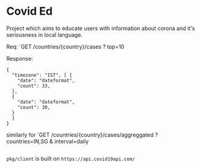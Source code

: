 # Covid Ed

Project which aims to educate users with information about corona and it's seriousness in local language.


Req: `GET /countries/{country}/cases ? top=10

Response: 
```
{
  "timezone": "IST", [ {
    "date": "dateformat",
    "count": 33,
  },
  {
    "date": "dateformat",
    "count": 30,
  }
  ]
}
```

similarly for `GET /countries/{country}/cases/aggreggated ? countries=IN,SG & interval=daily
```

```



`pkg/client` is built on `https://api.covid19api.com/`
